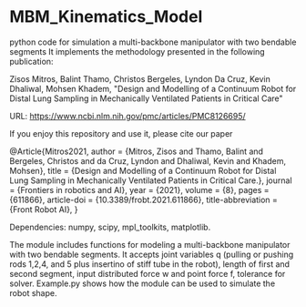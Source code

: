 # MBM_Kinematics_Model
python code for simulation a multi-backbone manipulator with two bendable segments
It implements the methodology presented in the following publication:

Zisos Mitros, Balint Thamo, Christos Bergeles, Lyndon Da Cruz, Kevin Dhaliwal, Mohsen Khadem, "Design and Modelling of a Continuum Robot for Distal Lung Sampling in Mechanically Ventilated Patients in Critical Care"


URL: https://www.ncbi.nlm.nih.gov/pmc/articles/PMC8126695/

If you enjoy this repository and use it, please cite our paper

@Article{Mitros2021,
  author                 = {Mitros, Zisos and Thamo, Balint and Bergeles, Christos and da Cruz, Lyndon and Dhaliwal, Kevin and Khadem, Mohsen},
  title                  = {Design and Modelling of a Continuum Robot for Distal Lung Sampling in Mechanically Ventilated Patients in Critical Care.},
  journal                = {Frontiers in robotics and AI},
  year                   = {2021},
  volume                 = {8},
  pages                  = {611866},
  article-doi            = {10.3389/frobt.2021.611866},
  title-abbreviation     = {Front Robot AI},
}

Dependencies: numpy, scipy, mpl_toolkits, matplotlib.

The module includes functions for modeling a multi-backbone manipulator with two bendable segments. It accepts joint variables q (pulling or pushing rods 1,2,4, and 5 plus insertino of stiff tube in the robot), length of first and second segment, input distributed force w and point force f, tolerance for solver.
Example.py shows how the module can be used to simulate the robot shape.
